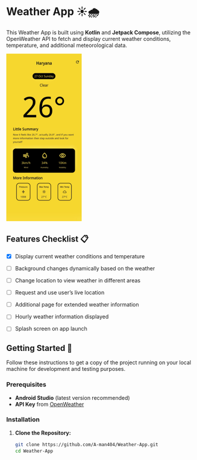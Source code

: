 # Weather App ☀️🌧️

This Weather App is built using **Kotlin** and **Jetpack Compose**, utilizing the OpenWeather API to fetch and display current weather conditions, temperature, and additional meteorological data. 

<img src="./assets/weather_home_screen.jpeg" alt="Weather App Preview" width="200"/>

## Features Checklist 📋

- [x] Display current weather conditions and temperature
- [ ] Background changes dynamically based on the weather
- [ ] Change location to view weather in different areas
- [ ] Request and use user’s live location
- [ ] Additional page for extended weather information
- [ ] Hourly weather information displayed
- [ ] Splash screen on app launch


## Getting Started 🚀

Follow these instructions to get a copy of the project running on your local machine for development and testing purposes.

### Prerequisites

- **Android Studio** (latest version recommended)
- **API Key** from [OpenWeather](https://openweathermap.org/)

### Installation

1. **Clone the Repository:**
   ```bash
   git clone https://github.com/A-man404/Weather-App.git
   cd Weather-App
